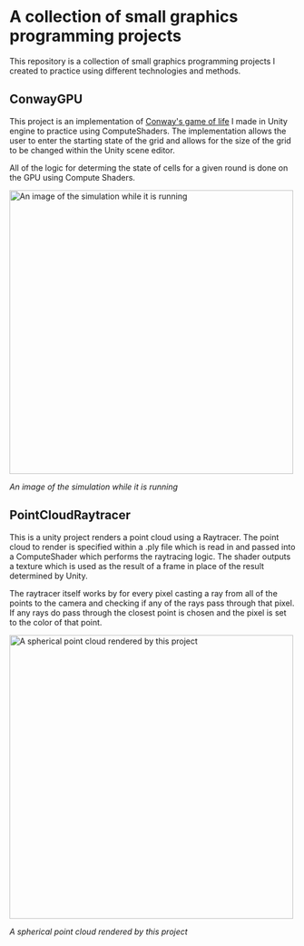 # A collection of small graphics programming projects 
This repository is a collection of small graphics programming projects I created to practice using different technologies and methods.

## ConwayGPU

This project is an implementation of [Conway's game of life](https://en.wikipedia.org/wiki/Conway%27s_Game_of_Life) I made in Unity engine to practice using ComputeShaders.
The implementation allows the user to enter the starting state of the grid and allows for the size of the grid to be changed within the Unity scene editor.

All of the logic for determing the state of cells for a given round is done on the GPU using Compute Shaders. 

<image src="docs/images/ConwayGPUOutput.png" alt="An image of the simulation while it is running" height=500px/>

*An image of the simulation while it is running*

## PointCloudRaytracer

This is a unity project renders a point cloud using a Raytracer. The point cloud to render is specified within a .ply file which is read in and passed into a ComputeShader 
which performs the raytracing logic. The shader outputs a texture which is used as the result of a frame in place of the result determined by Unity.

The raytracer itself works by for every pixel casting a ray from all of the points to the camera and checking if any of the rays pass through that pixel. If any rays do pass 
through the closest point is chosen and the pixel is set to the color of that point. 

<image src="docs/images//pointCloudRaytracerOutput.png" alt="A spherical point cloud rendered by this project" height=500px/>

*A spherical point cloud rendered by this project*
